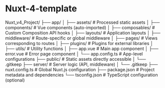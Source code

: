 # Nuxt-4-template

Nuxt_v4_Project/
├── app/
│   ├── assets/         # Processed static assets
│   ├── components/     # Vue components (auto-imported)
│   ├── composables/    # Custom Composition API hooks
│   ├── layouts/        # Application layouts
│   ├── middleware/     # Route-specific or global middleware
│   ├── pages/          # Views corresponding to routes
│   ├── plugins/        # Plugins for external libraries
│   ├── utils/          # Utility functions
│   ├── app.vue         # Main app component
│   ├── error.vue       # Error page component
│   └── app.config.ts   # App-level configurations
├── public/             # Static assets directly accessible
│   └── .gitkeep
├── server/             # Server logic (API, middleware)
│   └── .gitkeep
├── nuxt.config.ts      # Global Nuxt.js configuration
├── package.json        # Project metadata and dependencies
└── tsconfig.json       # TypeScript configuration (optional)
